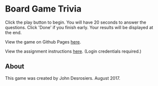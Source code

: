 # Board Game Trivia
Click the play button to begin. You will have 20 seconds to answer
the questions. Click 'Done' if you finish early. Your results will be
displayed at the end.

View the game on Github Pages [here](https://median-man.github.io/TriviaGame/).

View the assignment instructions [here](http://ucsd.bootcampcontent.com/UCSD-Coding-Bootcamp/08-07-2017-UCSD-San-Diego-Class-Repositoy-FSF-FT/blob/master/homework/05-timers/02-Homework/Instructions/homework-instructions.md). (Login credentials required.)

## About
This game was created by John Desrosiers. August 2017.